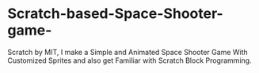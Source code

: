 # Scratch-based-Space-Shooter-game-
Scratch by MIT, I make a Simple and Animated Space Shooter Game With Customized Sprites and also get Familiar with Scratch Block Programming. 
